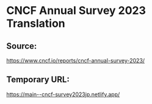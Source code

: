 # CNCF Annual Survey 2023 Translation

## Source: 
https://www.cncf.io/reports/cncf-annual-survey-2023/

## Temporary URL:
https://main--cncf-survey2023jp.netlify.app/
